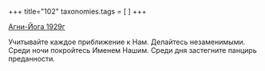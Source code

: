 +++
title="102"
taxonomies.tags = [
]
+++


[Агни-Йога 1929г](/agni/1929)




Учитывайте каждое приближение к Нам. Делайтесь незаменимыми. Среди ночи покройтесь Именем Нашим. Среди дня застегните панцирь преданности.